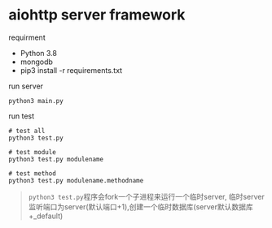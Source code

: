 # aiohttp server framework

requirment
- Python 3.8
- mongodb
- pip3 install -r requirements.txt

run server
```shell script
python3 main.py
```

run test
```shell script
# test all
python3 test.py

# test module
python3 test.py modulename

# test method
python3 test.py modulename.methodname
```

> `python3 test.py`程序会fork一个子进程来运行一个临时server, 临时server监听端口为server(默认端口+1),创建一个临时数据库(server默认数据库+_default)

